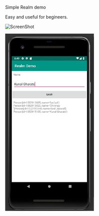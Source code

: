 Simple Realm demo

Easy and useful for begineers.

![ScreenShot](https://realm.io/assets/img/social/realmDark.jpg)

![ScreenShot](https://raw.githubusercontent.com/kunalgharate/RealmDemo/master/app/src/main/res/drawable/screenshot.jpg)

